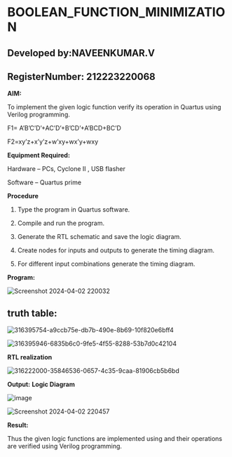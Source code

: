 # BOOLEAN_FUNCTION_MINIMIZATION
## Developed by:NAVEENKUMAR.V
## RegisterNumber: 212223220068
**AIM:**

To implement the given logic function verify its operation in Quartus using Verilog programming.

F1= A’B’C’D’+AC’D’+B’CD’+A’BCD+BC’D 

F2=xy’z+x’y’z+w’xy+wx’y+wxy

**Equipment Required:**

Hardware – PCs, Cyclone II , USB flasher

Software – Quartus prime

**Procedure**

1.	Type the program in Quartus software.

2.	Compile and run the program.

3.	Generate the RTL schematic and save the logic diagram.

4.	Create nodes for inputs and outputs to generate the timing diagram.

5.	For different input combinations generate the timing diagram.


**Program:**


![Screenshot 2024-04-02 220032](https://github.com/NaveenKumarV2005/BOOLEAN_FUNCTION_MINIMIZATION/assets/151476286/0755ca0a-496f-4db9-b60b-aed54af4c320)



## truth table:


![316395754-a9ccb75e-db7b-490e-8b69-10f820e6bff4](https://github.com/NaveenKumarV2005/BOOLEAN_FUNCTION_MINIMIZATION/assets/151476286/65556930-73cf-4fe0-99f4-386561139f69)









![316395946-6835b6c0-9fe5-4f55-8288-53b7d0c42104](https://github.com/NaveenKumarV2005/BOOLEAN_FUNCTION_MINIMIZATION/assets/151476286/ea7a10f2-719e-4ca9-8115-410fe9eab135)







**RTL realization**



![316222000-35846536-0657-4c35-9caa-81906cb5b6bd](https://github.com/NaveenKumarV2005/BOOLEAN_FUNCTION_MINIMIZATION/assets/151476286/6432e9e0-24f8-495f-8e3d-4ebcdbbe7002)



**Output:**
**Logic Diagram**

![image](https://github.com/NaveenKumarV2005/BOOLEAN_FUNCTION_MINIMIZATION/assets/151476286/95ac0426-1392-495b-9535-7101b025e7e6)





![Screenshot 2024-04-02 220457](https://github.com/NaveenKumarV2005/BOOLEAN_FUNCTION_MINIMIZATION/assets/151476286/024905e9-ea3b-4528-b6a7-0b84b403a5ac)






**Result:**

Thus the given logic functions are implemented using and their operations are verified using Verilog programming.

